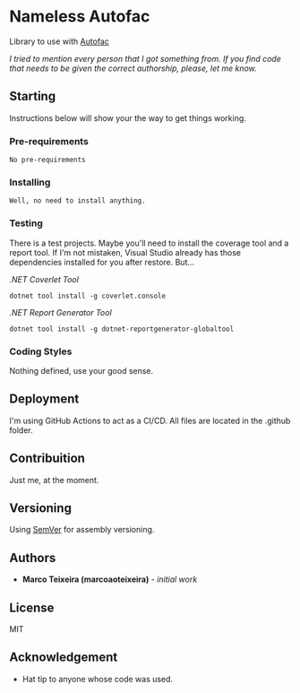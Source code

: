 ﻿# Nameless Autofac

Library to use with [Autofac](https://github.com/autofac/Autofac)

_I tried to mention every person that I got something from. If you find code
that needs to be given the correct authorship, please, let me know._

## Starting

Instructions below will show your the way to get things working.

### Pre-requirements

```
No pre-requirements
```

### Installing

```
Well, no need to install anything.
```

### Testing

There is a test projects. Maybe you'll need to install the coverage tool and a
report tool. If I'm not mistaken, Visual Studio already has those dependencies
installed for you after restore. But...

_.NET Coverlet Tool_

```
dotnet tool install -g coverlet.console
```

_.NET Report Generator Tool_

```
dotnet tool install -g dotnet-reportgenerator-globaltool
```

### Coding Styles

Nothing defined, use your good sense.

## Deployment

I'm using GitHub Actions to act as a CI/CD. All files are located in the
.github folder.

## Contribuition

Just me, at the moment.

## Versioning

Using [SemVer](http://semver.org/) for assembly versioning.

## Authors

- **Marco Teixeira (marcoaoteixeira)** - _initial work_

## License

MIT

## Acknowledgement

- Hat tip to anyone whose code was used.